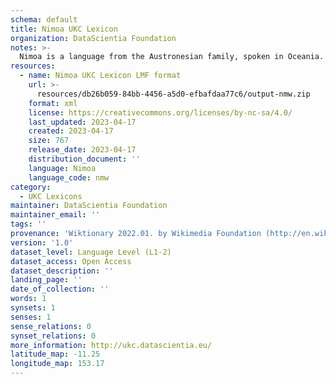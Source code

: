 ```yaml
---
schema: default
title: Nimoa UKC Lexicon
organization: DataScientia Foundation
notes: >-
  Nimoa is a language from the Austronesian family, spoken in Oceania. The UKC Lexicon of Nimoa is represented as a lexico-semantic network. It consists of words, word senses, synsets, as well as sense-level and synset-level relationships.
resources:
  - name: Nimoa UKC Lexicon LMF format
    url: >-
      resources/db26b059-84bb-4456-a5d0-efbafdaa77c6/output-nmw.zip
    format: xml
    license: https://creativecommons.org/licenses/by-nc-sa/4.0/
    last_updated: 2023-04-17
    created: 2023-04-17
    size: 767
    release_date: 2023-04-17
    distribution_document: ''
    language: Nimoa
    language_code: nmw
category:
  - UKC Lexicons
maintainer: DataScientia Foundation
maintainer_email: ''
tags: ''
provenance: 'Wiktionary 2022.01. by Wikimedia Foundation (http://en.wiktionary.org); Princeton WordNet 2.1 by Princeton University (https://wordnet.princeton.edu)'
version: '1.0'
dataset_level: Language Level (L1-2)
dataset_access: Open Access
dataset_description: ''
landing_page: ''
date_of_collection: ''
words: 1
synsets: 1
senses: 1
sense_relations: 0
synset_relations: 0
more_information: http://ukc.datascientia.eu/
latitude_map: -11.25
longitude_map: 153.17
---
```

